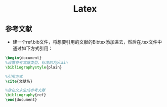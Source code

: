 <center><h1>Latex</h1></center>

## 参考文献

* 建一个ref.bib文件，将想要引用的文献的Bibtex添加进去，然后在.tex文件中通过如下方式引用：

```latex
\begin{document}
%设置参考文献类型，标准的为plain
\bibliographystyle{plain}

%引用方式
\cite{文献名}

%放在文末生成参考文献
\bibliography{ref}   
\end{document}
```

